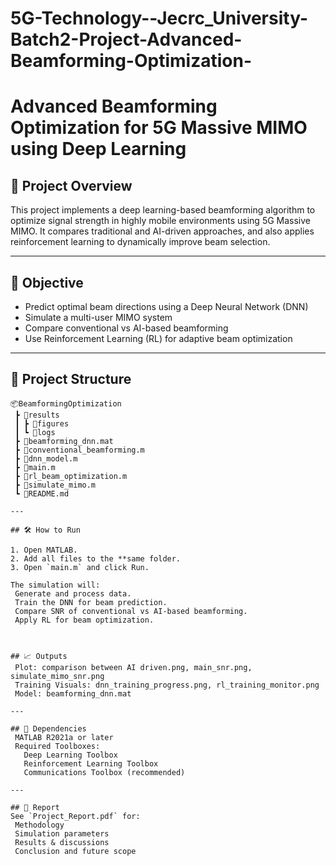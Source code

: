 # 5G-Technology--Jecrc_University-Batch2-Project-Advanced-Beamforming-Optimization-
# Advanced Beamforming Optimization for 5G Massive MIMO using Deep Learning

## 📌 Project Overview
This project implements a deep learning-based beamforming algorithm to optimize signal strength in highly mobile environments using 5G Massive MIMO. It compares traditional and AI-driven approaches, and also applies reinforcement learning to dynamically improve beam selection.

---

## 🎯 Objective
- Predict optimal beam directions using a Deep Neural Network (DNN)
- Simulate a multi-user MIMO system
- Compare conventional vs AI-based beamforming
- Use Reinforcement Learning (RL) for adaptive beam optimization

---

## 🧩 Project Structure
```
📦BeamformingOptimization
 ┣ 📂results
 ┃ ┣ 📂figures
 ┃ ┗ 📂logs
 ┣ 📜beamforming_dnn.mat
 ┣ 📜conventional_beamforming.m
 ┣ 📜dnn_model.m
 ┣ 📜main.m
 ┣ 📜rl_beam_optimization.m
 ┣ 📜simulate_mimo.m
 ┗ 📜README.md

---

## 🛠️ How to Run

1. Open MATLAB.
2. Add all files to the **same folder.
3. Open `main.m` and click Run.

The simulation will:
 Generate and process data.
 Train the DNN for beam prediction.
 Compare SNR of conventional vs AI-based beamforming.
 Apply RL for beam optimization.



## 📈 Outputs
 Plot: comparison between AI driven.png, main_snr.png, simulate_mimo_snr.png
 Training Visuals: dnn_training_progress.png, rl_training_monitor.png
 Model: beamforming_dnn.mat

---

## 🧠 Dependencies
 MATLAB R2021a or later
 Required Toolboxes:
   Deep Learning Toolbox
   Reinforcement Learning Toolbox
   Communications Toolbox (recommended)

---

## 📄 Report
See `Project_Report.pdf` for:
 Methodology
 Simulation parameters
 Results & discussions
 Conclusion and future scope
